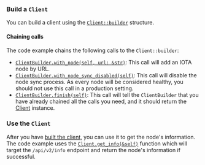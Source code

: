 ### Build a `Client`

You can build a client using
the [`Client::builder`](https://docs.rs/iota-client/latest/iota_client/builder/struct.ClientBuilder.html)
structure.

#### Chaining calls

The code example chains the following calls to the `Client::builder`:

* [`ClientBuilder.with_node(self, url: &str)`](https://docs.rs/iota-client/latest/iota_client/builder/struct.ClientBuilder.html#method.with_node):
  This call will add an IOTA node by URL.
* [`ClientBuilder.with_node_sync_disabled(self)`](https://docs.rs/iota-client/latest/iota_client/builder/struct.ClientBuilder.html#method.with_node_sync_disabled):
  This call will disable the node sync process. As every node will be considered healthy, you should not use this call
  in a production setting.
* [`ClientBuilder.finish(self)`](https://docs.rs/iota-client/latest/iota_client/builder/struct.ClientBuilder.html#method.finish):
  This call will tell the `ClientBuilder` that you have already chained all the calls you need, and it should return
  the [Client](https://docs.rs/iota-client/latest/iota_client/client/index.html) instance.

### Use the `Client`

After you have [built the client](#build-a-client), you can use it to get the node's information. The code example uses
the [`Client.get_info(&self)`](https://docs.rs/iota-client/latest/iota_client/client/struct.Client.html#method.get_info)
function which will target the `/api/v2/info` endpoint and return the node's information if successful.  